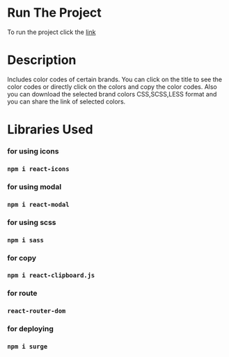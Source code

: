 # Run The Project

To run the project click the [link](http://brandcolorshasankuray.surge.sh)

# Description

Includes color codes of certain brands. You can click on the title to see the color codes or directly click on the colors and copy the color codes. Also you can download the selected brand colors CSS,SCSS,LESS format and you can share the link of selected colors.

# Libraries Used

### for using icons
### `npm i react-icons`

### for using modal
### `npm i react-modal`

### for using scss
### `npm i sass`

### for copy
### `npm i react-clipboard.js`

### for route
### `react-router-dom`

### for deploying
### `npm i surge`
